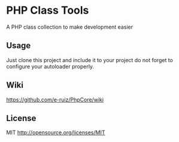 # PHP Class Tools
A PHP class collection to make development easier

## Usage
Just clone this project and include it to your project do not forget to configure your autoloader properly.

## Wiki
https://github.com/e-ruiz/PhpCore/wiki

## License
MIT http://opensource.org/licenses/MIT
